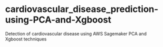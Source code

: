 # cardiovascular_disease_prediction-using-PCA-and-Xgboost
Detection of cardiovascular disease using AWS Sagemaker PCA and Xgboost techniques
